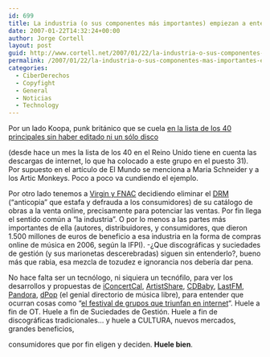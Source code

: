 ```yaml
---
id: 699
title: La industria (o sus componentes más importantes) empiezan a entender la red
date: 2007-01-22T14:32:24+00:00
author: Jorge Cortell
layout: post
guid: http://www.cortell.net/2007/01/22/la-industria-o-sus-componentes-mas-importantes-empiezan-a-entender-la-red/
permalink: /2007/01/22/la-industria-o-sus-componentes-mas-importantes-empiezan-a-entender-la-red/
categories:
  - CiberDerechos
  - Copyfight
  - General
  - Noticias
  - Technology
---
```

Por un lado Koopa, punk británico que se cuela <a target="_blank" title="noticia en El Mundo" href="http://www.elmundo.es/navegante/2007/01/17/tecnologia/1169032141.html">en la lista de los 40 principales sin haber editado ni un sólo disco</a>
  
(desde hace un mes la lista de los 40 en el Reino Unido tiene en cuenta las descargas de internet, lo que ha colocado a este grupo en el puesto 31). Por supuesto en el artí­culo de El Mundo se menciona a Maria Schneider y a los Artic Monkeys. Poco a poco va cundiendo el ejemplo.

Por otro lado tenemos a <a target="_blank" title="20 minutos" href="http://www.20minutos.es/noticia/192493/0/anticopia/proteccion/discos/">Virgin y FNAC</a> decidiendo eliminar el <a target="_blank" title="Defective by Design" href="http://www.defectivebydesign.org/en/node">DRM</a> (&#8220;anticopia&#8221; que estafa y defrauda a los consumidores) de su catálogo de obras a la venta online, precisamente para potenciar las ventas. Por fin llega el sentido común a &#8220;la industria&#8221;. O por lo menos a las partes más importantes de ella (autores, distribuidores, y consumidores, que dieron 1.500 millones de euros de beneficio a esa industria en la forma de compras online de música en 2006, según la IFPI). -¿Que discográficas y suciedades de gestión (y sus marionetas descerebradas) siguen sin entenderlo?, bueno más que rabia, esa mezcla de tozudez e ignorancia nos deberí­a dar pena.

No hace falta ser un tecnólogo, ni siquiera un tecnófilo, para ver los desarrollos y propuestas de <a target="_blank" title="iConcertCal" href="http://www.iconcertcal.com/">iConcertCal</a>, <a target="_blank" title="ArtistShare" href="http://www.artistshare.com/home/default.aspx">ArtistShare</a>, <a target="_blank" title="CDBaby" href="http://www.cdbaby.com/">CDBaby</a>, <a target="_blank" title="LastFM" href="http://www.last.fm/">LastFM</a>, <a target="_blank" title="Pandora" href="http://www.pandora.com/">Pandora</a>, <a target="_blank" title="dpop" href="http://www.dpop.es/">dPop</a> (el genial directorio de música libre), para entender que ocurran cosas como &#8220;<a target="_blank" title="El Paí­s" href="http://www.elpais.com/articulo/internet/Sala/Apolo/Barcelona/acoge/festival/grupos/triunfan/Internet/elpeputec/20070112elpepunet_7/Tes">el festival de grupos que triunfan en internet</a>&#8220;. Huele a fin de OT. Huele a fin de Suciedades de Gestión. Huele a fin de discográficas tradicionales&#8230; y huele a CULTURA, nuevos mercados, grandes beneficios,
  
consumidores que por fin eligen y deciden. **Huele bien**.